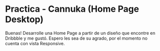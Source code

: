 # Practica - Cannuka (Home Page Desktop)
Buenas! Desarrolle una Home Page a partir de un diseño que encontre en Dribbble y me gustó.
Espero les sea de su agrado, por el momento no cuenta con vista Responsive.
